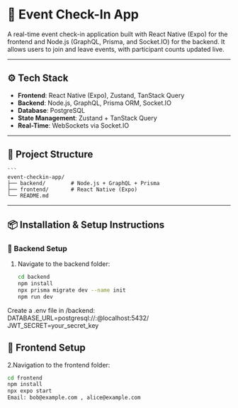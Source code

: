 # 📲 Event Check-In App

A real-time event check-in application built with React Native (Expo) for the frontend and Node.js (GraphQL, Prisma, and Socket.IO) for the backend. It allows users to join and leave events, with participant counts updated live.

---

## ⚙️ Tech Stack

- **Frontend**: React Native (Expo), Zustand, TanStack Query
- **Backend**: Node.js, GraphQL, Prisma ORM, Socket.IO
- **Database**: PostgreSQL
- **State Management**: Zustand + TanStack Query
- **Real-Time**: WebSockets via Socket.IO

---

## 📁 Project Structure

    ```
    event-checkin-app/
    ├── backend/        # Node.js + GraphQL + Prisma
    ├── frontend/       # React Native (Expo)
    └── README.md

---


## 📦 Installation & Setup Instructions

### 🔧 Backend Setup

1. Navigate to the backend folder:

   ```bash
   cd backend
   npm install
   npx prisma migrate dev --name init
   npm run dev
   
Create a .env file in /backend:
DATABASE_URL=postgresql://<username>:<password>@localhost:5432/<your-database-name>
JWT_SECRET=your_secret_key

   
## 📱 Frontend Setup

2.Navigation to the frontend folder:

```bash
cd frontend
npm install
npx expo start
Email: bob@example.com , alice@example.com





